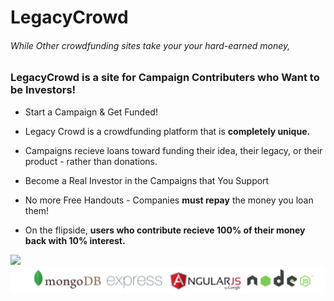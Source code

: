 # LegacyCrowd
###### While Other crowdfunding sites take your your hard-earned money,
### LegacyCrowd is a site for Campaign Contributers who Want to be Investors!

* Start a Campaign & Get Funded!
 * Legacy Crowd is a crowdfunding platform that is <b>completely unique.</b> 
 * Campaigns recieve loans toward funding their idea, their legacy, or their product - rather than donations. 

* Become a Real Investor in the Campaigns that You Support
 * No more Free Handouts - Companies <b>must repay</b> the money you loan them!
 * On the flipside, <b>users who contribute recieve 100% of their money back with 10% interest.</b>

 <img src="https://occs.mybalsamiq.com/mockups/4068735.png?key=5234a71ca3f53d1b1928aa5347556a91a9c74f59">

 <img src="public/images/mean-sponsors.png">